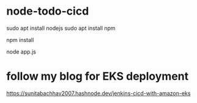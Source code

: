 # node-todo-cicd

sudo apt install nodejs
sudo apt install npm


npm install

node app.js

# follow my blog for EKS deployment

https://sunitabachhav2007.hashnode.dev/jenkins-cicd-with-amazon-eks
